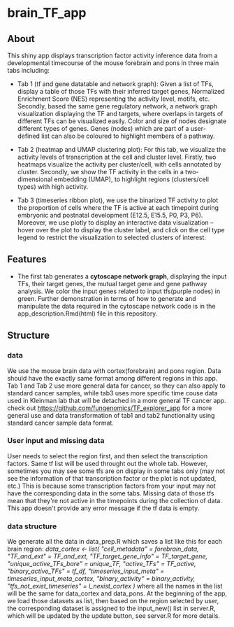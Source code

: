 # brain_TF_app
## About  
This shiny app displays transcription factor activity inference data from a developmental timecourse of the mouse forebrain and pons in three main tabs including:

  - Tab 1 (tf and gene datatable and network graph): Given a list of TFs, display a table of those TFs with their inferred target genes, Normalized Enrichment Score (NES) representing the activity level, motifs, etc. Secondly, based the same gene regulatory network, a network graph visualization displaying the TF and targets, where overlaps in targets of different TFs can be visualized easily. Color and size of nodes designate different types of genes. Genes (nodes) which are part of a user-defined list can also be coloured to highlight members of a pathway.

  - Tab 2 (heatmap and UMAP clustering plot): For this tab, we visualize the activity levels of transcription at the cell and cluster level. Firstly, two heatmaps visualize the activity per cluster/cell, with cells annotated by cluster. Secondly, we show the TF activity in the cells in a two-dimensional embedding (UMAP), to highlight regions (clusters/cell types) with high activity.

  - Tab 3 (timeseries ribbon plot), we use the binarized TF activity to plot the proportion of cells where the TF is active at each timepoint during embryonic and postnatal development (E12.5, E15.5, P0, P3, P6). Moreover, we use plotly to display an interactive data visualization – hover over the plot to display the cluster label, and click on the cell type legend to restrict the visualization to selected clusters of interest.  


## Features
- The first tab generates a **cytoscape network graph**, displaying the input TFs, their target genes, the mutual target gene and gene pathway analysis. 
We color the input genes related to input tfs(purple nodes) in green. Further demonstration in terms of how to generate and manipulate the data required in the cytoscape network code is in the app_description.Rmd(html) file in this repository.

## Structure  
### data
We use the mouse brain data with cortex(forebrain) and pons region. Data should have the exactly same format among different regions in this app. 
Tab 1 and Tab 2 use more general data for cancer, so they can also apply to standard cancer samples, while tab3 uses more specific time couse data used in Kleinman lab that will be detached in a more general TF cancer app.
check out <https://github.com/fungenomics/TF_explorer_app> for a more general use and data transformation of tab1 and tab2 functionality using standard cancer sample data format.  
### User input and missing data  
User needs to select the region first, and then select the transcription factors. Same tf list will be used throught out the whole tab. 
However, sometimes you may see some tfs are on display in some tabs only (may not see the information of that transcription factor or the plot is not updated, etc.) This is because some transcription factors from your input may not have the corresponding data in the some tabs. Missing data of those tfs mean that they're not active in the timepoints during the collection of data.  
This app doesn't provide any error message if the tf data is empty.
### data structure
We generate all the data in data_prep.R which saves a list like this for each brain region:
*data_cortex <- list(
  "cell_metadata"  = forebrain_data,
  "TF_and_ext" = TF_and_ext,
  "TF_target_gene_info" = TF_target_gene,
  "unique_active_TFs_bare" = unique_TF,
  "active_TFs" = TF_active,
  "binary_active_TFs" = tf_df,
  "timeseries_input_meta" = timeseries_input_meta_cortex,
  "binary_activity" = binary_activity,
  "tfs_not_exist_timeseries" = l_nexist_cortex
)*
where all the names in the list will be the same for data_cortex and data_pons.
At the beginning of the app, we load those datasets as list, then based on the region selected by user, the corresponding dataset is assigned to the input_new() list in server.R,
which will be updated by the update button, see server.R for more details.















